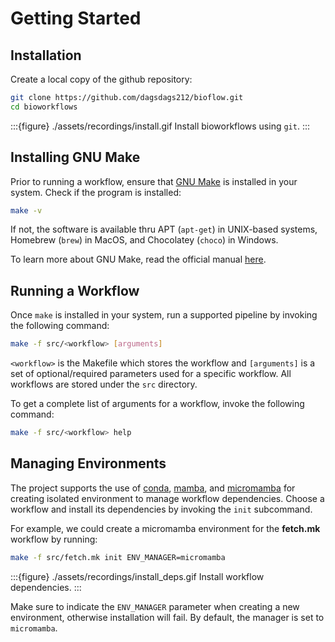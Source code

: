 # Getting Started

## Installation

Create a local copy of the github repository:
```bash
git clone https://github.com/dagsdags212/bioflow.git
cd bioworkflows
```

:::{figure} ./assets/recordings/install.gif
Install bioworkflows using `git`.
:::

## Installing GNU Make

Prior to running a workflow, ensure that [GNU Make](https://www.gnu.org/software/make/) is installed in your system. Check if the program is installed:
```bash
make -v
```

If not, the software is available thru APT (`apt-get`) in UNIX-based systems, Homebrew (`brew`) in MacOS, and Chocolatey (`choco`) in Windows.

To learn more about GNU Make, read the official manual [here](https://www.gnu.org/software/make/manual/make.html).

## Running a Workflow

Once `make` is installed in your system, run a supported pipeline by invoking the following command:
```bash
make -f src/<workflow> [arguments]
```

`<workflow>` is the Makefile which stores the workflow and `[arguments]` is a set of optional/required parameters used for a specific workflow. All workflows are stored under the `src` directory. 

To get a complete list of arguments for a workflow, invoke the following command:
```bash
make -f src/<workflow> help
```

## Managing Environments

The project supports the use of [conda](https://docs.conda.io/projects/conda/en/latest/user-guide/getting-started.html), [mamba](https://mamba.readthedocs.io/en/latest/user_guide/mamba.html), and [micromamba](https://mamba.readthedocs.io/en/latest/user_guide/micromamba.html) for creating isolated environment to manage workflow dependencies. Choose a workflow and install its dependencies by invoking the `init` subcommand.

For example, we could create a micromamba environment for the **fetch.mk** workflow by running:
```bash
make -f src/fetch.mk init ENV_MANAGER=micromamba
```

:::{figure} ./assets/recordings/install_deps.gif
Install workflow dependencies.
:::

Make sure to indicate the `ENV_MANAGER` parameter when creating a new environment, otherwise installation will fail. By default, the manager is set to `micromamba`.
